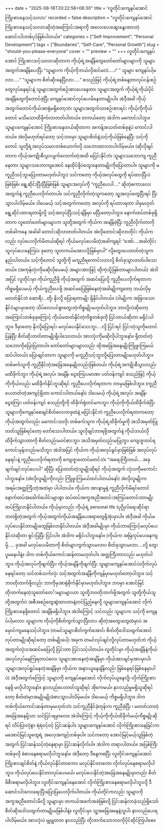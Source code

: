 +++
date = "2025-08-18T20:22:58+06:30"
title = 'လူတိုင်းကျေနပ်အောင် ကြိုးစားနေသင့်သလား'
recorded = false
description = "လူတိုင်းကျေနပ်အောင် ကြိုးစားနေသင့်သလားဆိုတဲ့အကြောင်းအရာကို အလေးပေးဆွေးနွေးထားတဲ့ ဆောင်းပါးတစ်ပုဒ်ဖြစ်ပါတယ်။"
categories = ["Self-Improvement", "Personal Development"]
tags = ["Boundaries", "Self-Care", "Personal Growth"]
slug = "should-you-please-everyone"
cover = ""
preview = ""
+++
လူတိုင်းကျေနပ်အောင် ကြိုးစားသင့်သလားဆိုတာက ကိုယ့်ရဲ့အချိန်တွေတော်တော်များများကို သူများအတွက်အချိန်ပေးပြီး “သူများက ကိုယ့်ကိုဘယ်လိုထင်မလဲ…..၊” “ သူများ ကျေနပ်ပါ့မလား…..” “သူများက စိတ်ဆိုးနေပြီလား…..” စသည်ဖြင့် ကိုယ့်ရဲ့တစ်နေ့တာလုပ်ငန်းစဉ်တွေလုပ်နေရင်းနဲ့ သူများအတွက်စဉ်းစားပေးနေတာ၊ သူများအတွက် ကိုယ့်ရဲ့ကိုယ်ပိုင်အချိန်တွေကိုတောင်ဖဲ့ပြီး ကျေနပ်အောင်လုပ်ပေးမိနေတာမျိုးပါ။ အဲဒီ့အခါ ကိုယ့်အတွက်တောင်ကိုယ်အာရုံမရှိတော့ဘဲ၊ သူများအတွက်သာစဉ်းစားရင်း ကိုယ့်ကိုကိုယ်တောင် မသိမသာထိခိုက်လာတတ်ပါတယ်။
တကယ်တော့ အဲဒါက မကောင်းပါဘူး။ သူများကျေနပ်အောင် ကြိုးစားနေတယ်ဆိုတာက အကန့်အသတ်တစ်ခုနဲ့ပဲ ကောင်းပါတယ်။ အဲလိုမဟုတ်ရင်တော့ သင့်ဘဝမှာ သူများစိတ်နဲ့သင့်ကိုယ်ဖြစ်နေပြီး သင့်ကိုတောင် သူတို့ရဲ့အလုပ်သမားတစ်ယောက်လို သဘောထားလာပါလိမ့်မယ်။ (ဆိုလိုချင်တာက ကိုယ့်အကျိုးစီးပွားပျက်လောက်တဲ့အထိ မငြင်းနိုင်ဘဲ၊ သူများသဘောကျ ကူညီနေတာ၊ သူများသဘောကျအောင် နေထိုင်ဖို့ပဲတွေးနေတာမျိုးကိုပြောတာပါ။ သူများကို မကူညီသင့်ဘူးပြောတာမဟုတ်ပါဘူး)
သင်ကတော့ ကိုယ့်အလုပ်တွေကို ရပ်ထားပြီးပဲဖြစ်ဖြစ်၊ ရွေ့ဆိုင်းပြီးပြီဖြစ်ဖြစ် သူများအလုပ်ကို “ကူညီပေးပါ….” ဆိုတဲ့စကားလေးအတွက်နဲ့ ကူညီပေးလိုက်တာပါ။ သင်ကူညီလိုက်တဲ့သူကတော့ သူ့အလုပ်တွေပြီးရင် ပြီးသွားပါလိမ့်မယ်။ ဒါပေမယ့် သင့်အတွက်ကတော့ အလုပ်ကို ရပ်ထားရတာ ဒါမှမဟုတ် ရွေ့ဆိုင်းထားရတာမို့လို့ သင့်အလုပ်ပြီးသင့်ချိန်မှာ မပြီးတော့ပါဘူး။ နောက်ထပ်တစ်ခုရှိတာက
လူတော်တော်များများက သူတို့အတွက် ကိုယ်က အချိန်ဖဲ့ပြီး ကူညီလိုက်တာကို တစ်ခါကနေ အခါခါ တောင်းဆိုလာတတ်ပါတယ်။ အဲလိုတောင်းဆိုလာတိုင်း ကိုယ်ကလည်း လုပ်ပေးလိုက်မိတယ်ဆိုရင် ကိုယ်မလုပ်ပေးမိတဲ့အခါကျရင် “အော်….အခါတိုင်း သူလုပ်ပေးနေကြပဲ၊ ခုတော့ သူတကယ်မအားလို့ဖြစ်မှာပါ” လို့တွေးပေးတတ်တဲ့သူက နည်းပါတယ်။ သင့်ကိုတောင် သူတို့ကို မကူညီရကောင်းလားလို့ စိတ်ခုသွားတတ်ပါသေးတယ်။ (အကုန်လုံးကိုမဆိုလိုပေမယ့် အများအားဖြင့် ထိုကဲ့သို့ဖြစ်တာများပါတယ်)
အဲဒါအပြင် လူတိုင်းမှာ ကိုယ်ကူညီဖို့ ကိုယ့်အတွက် အဆင်ပြေလို့ ကူညီပေးလိုက်ရတာက ကိစ္စမရှိပေမယ့် ကိုယ်ကူညီပေးဖို့ အဆင်မပြေဖြစ်နေတဲ့အခါမျိုးကျတော့ ဘယ်လိုမှ မတတ်နိုင်ဘဲ ဆောရီး…တို့၊ နိုးလို့ ပြောရတာမျိုး ရှိနိုင်ပါတယ်။
(ဒါမျိုးက အခြားသောနိုင်ငံများမှာတော့ သိပ်လေးပင်စွာတွေးတဲ့ကိစ္စမျိုးမဟုတ်ပါဘူး။ ဘာလို့လဲဆိုတော့ အကြောင်းတစ်ခုခုကြောင့် ကိုယ်မတတ်နိုင်တဲ့ကိစ္စတစ်ခုကို ငြင်းတယ်ဆိုတာ မရိုင်းပါဘူး။ ဒီမှာတော့ နိုးလို့ပြောရင်၊ မလုပ်ပေးနိုင်သေးဘူး….လို့ ငြင်းရင် ငြင်းတဲ့သူကိုတောင် ပြန်ပြီး စိတ်ဆိုးတတ်တာမျိုးရှိပါသေးတယ်၊ အားလုံးကိုမဆိုလိုပါဘူးနော်။ ရှိတတ်တဲ့သဘောကိုပြောပြတာပါ။ တော်တော်များများလည်း ထိုအခြေအနေမျိုးကြုံဖူးကြမယ်ထင်ပါတယ်)
ပြောချင်တာက သူများကို မကူညီသင့်ဘူးလို့ပြောတာမျိုးမဟုတ်ပါဘူး။ တစ်ဖက်သူကို ကူညီနိင်တဲ့အခြေအနေမျိုးလည်းဖြစ်တယ်၊ ကိုယ့်ရဲ့အကျိုးစီးပွားလည်း မထိခိုက်ဘူး၊ ကိုယ့်ရဲ့အလုပ်၊ အချိန်၊ ငွေကြေးပမာဏ၊ ပတ်ဝန်းကျင် စသည်ဖြင့် ကိုယ့်ကိုကိုယ်လည်း မထိခိုက်နိုင်ဘူးဆိုရင် ကူညီပေးလိုက်ရတာက ဘာမှမဖြစ်ပါဘူး။ (ကူညီပေးတတ်တဲ့အကျင့်ရှိတာ ကောင်းပါတယ်နော်)
ဒါပေမယ့် ကိုယ့်ရဲ့အလုပ်၊ အချိန်၊ ငွေကြေး၊ ပတ်ဝန်းကျင် စသည်တို့ကို ထိခိုက်ရုံတင်မကဘူး၊ ကိုယ့်ကိုကိုယ်ထိခိုက်ခံပြီး သူများကိုကျေနပ်စေချင်စိတ်လေးတခုထဲနဲ့ မငြင်းနိုင်ဘဲ ကူညီပေးလိုက်ရတာကတော့ ကိုယ့်အတွက်လည်း မကောင်းသလို၊ တစ်ဖက်သူက ကိုယ့်ရဲ့ထိခိုက်မှုကို အသိအမှတ်ပြုတတ်သူဖြစ်ရင်တော့ တော်သေးပါတယ်။ သူလိုချင်တာရဖို့အတွက်နဲ့ ကိုယ်ဘယ်လိုထိခိုက်သွားတာကို စိတ်လည်းမဝင်စားဘူး၊ အသိအမှတ်လည်းမပြုဘူး၊ ကျေးဇူးတင်ရကောင်းမှန်းလည်းမသိဘူး၊ အဲဒါအပြင် ကိုယ်က ကိုယ့်အလုပ်ခွင်မှာဖြစ်ဖြစ် အလုပ်လုပ်နေရင်းနဲ့ ကူညီပေးလိုက်ရတာကို ကျေးဇူးတောင်မတင်ဘဲ၊ “အရေးကြီးတယ်….အခုချက်ချင်းလုပ်ပေးပါ” ဆိုပြီး ပြောတတ်တဲ့သူမျိုးဆိုရင် ကိုယ့်အတွက် လုံးဝကိုမကောင်းပါဘူးနော်။ (အဲလိုလူမျိုးကိုလည်း ကြုံဖူးကြမယ်ထင်ပါတယ်နော်) အဲလိုလူမျိုးက အရမ်းအတ္တကြီးတဲ့အထဲမှာ ပါပါတယ်။ ကိုယ်က အားနာမှုနဲ့ ကူညီလိုက်မိရင်တောင် နောက်ထပ်အခေါက်ပေါင်းများစွာ ထပ်ထပ်အကူအညီအတင်းအကြပ်တောင်းတာမျိုး ထပ်ကြုံလာနိုင်ပါတယ်။ ကိုယ့်မှာလည်း ကိုယ့်ရဲ့ personal life (ပုဂ္ဂိုလ်ရေးဆိုင်ရာ ဘဝ)ရှိတဲ့အတွက် ကိုယ့်အတွက်ကိုယ်အချိန်ပေးစရာတွေရှိအုံးမှာပါ။ အဲဒီ့အခါ ကိုယ်မလုပ်ပေးနိုင်တာမျိုးတွေဖြစ်လာနိုင်ပါတယ်။ အဲဒီ့အခါမျိုးမှာ ကိုယ်ဘာကြောင့်မလုပ်ပေးနိုင်လဲဆိုတာ ရှင်းပြပြီး ငြင်းပါ။ အဲဒါက မရိုင်းပါဘူးနော်။ (ကိုယ်က အမြဲလုပ်ပေးနေကျမို့….. ခုအခါ မလုပ်ပေးမိတာကို စိတ်များကွက်သွားမလား၊ စိတ်ခုသွားမလား….လို့ တွေးပူမနေပါနဲ့။ ဒါက တစ်ကိုယ်ကောင်းဆန်တာမဟုတ်ပါ။ အတ္တကြီးတာလည်း မဟုတ်ပါဘူး။ ကိုယ့်အလုပ်ကိုဖျက်ပြီး၊ ကိုယ့်အချိန်ကိုဖျက်ပြီး သူများကျေနပ်အောင်ပဲလိုက်လုပ်နေရင်တော့ သင်တစ်သက်လုံး သင့်အတွက်အချိန်ကိုကျန်မှာမဟုတ်တော့ပါဘူး။ သင့်ဘဝတိုးတက်ဖို့လည်း ဘာကိုမှအာရုံစိုက်နိုင်မှာမဟုတ်ပါဘူး။ ဘဝမှာ အောင်မြင်တိုးတက်နေတဲ့သူတော်တေ်ာများများဟာ သူတို့ဘဝတိုးတက်ဖို့အတွက် သူတို့ကိုယ်သူတို့အတွက်ပဲ အစီအစဉ်တွေဆွဲထားတာနဲ့တင်ပြည့်နေလို့ သူများကျေနပ်အောင် လိုက်ကြိုးစားနေဖို့တောင် အချိန်မရှိပါဘူး။ အဲဒါကြောင့် သင်လည်း သူများက သင့်ကို ကျေနပ်ပါ့မလား၊ သူများက ကိုယ့်ကိုစိတ်ကွက်သွားပြီလား၊ ဆိုတဲ့အတွေးတွေထဲမှာပဲ အမှောင်ကျမနေသင့်ပါဘူး။
(တမင်သူများစိတ်ကွက်အောင်၊ စိတ်တိုဒေါသထွက်အောင်လုပ်တာမျိုးဆိုရင်တော့ တစ်မျိုးပေါ့၊ အခုက တမင်လုပ်ချင်လို့လုပ်တာမဟုတ်ဘဲ ကိုယ့်အတွက်လုံးဝအဆင်မပြေလို့ ငြင်းတာ ငြင်းသင့်ပါတယ်။ လူတိုင်းမှာ ကိုယ့်အချိန်နဲ့ကိုယ် အလုပ်လုပ်နေကြရတာပဲလေ၊ သူများအားနေတဲ့အချိန်မှာ ကိုယ်အားချင်မှအားမှာပါ၊ သူများအလုပ်ရှုပ်နေတဲ့အချိန်မှာ ကိုယ်က အနားယူနေချိန်လည်း ဖြစ်နေရင်ဖြစ်နေမှာပါပဲ) အဲဒီ့အတွက်ကြောင့် သူများကို ကျေနပ်နေအောင် လိုက်လုပ်ယူနေလို့၊ လိုက်ကြိုးစားနေဖို့ မလိုပါဘူးနော်။ နားလည်ပေးတတ်သူဆိုရင် အိုကေမယ်၊ နားလည်မှုမရှိသူဆိုရင်တော့ စိတ်ထဲမှာအမျိုးမျိုးခံစားသွားပါလိမ့်မယ်။ ဒါပေမယ့် ကိစ္စမရှိပါဘူး။ ဒါက တစ်ကိုယ်ကောင်းဆန်တာမှမဟုတ်ဘဲ၊ သင်ကူညီနိုင်ခဲ့တုန်းက ကူညီခဲ့ပြီး ၊ မတတ်သာတဲ့အခြေအနေမို့သာ သင်ငြင်းရမှာလေ။ အဲဒါကြောင့် ကိုယ့်ကိုကိုယ်ထိခိုက်မယ့်ကိစ္စမျိုးဆိုရင် လိပ်ပြာလုံစွာ ရဲရဲဝင့်ဝင့် ငြင်းဆန်ပါ။ သူများကျေနပ်အောင် လိုက်ကြိုးစားနေခြင်းက မအောင်မြင်သူတွေရဲ့ အလေ့အကျင့်တစ်ခုပါ။ သင်ကတော့ အောင်မြင့်မယ့်သူဖြစ်တဲ့အတွက် ငြင်းဆန်သင့်တဲ့နေရာမှာ ငြင်းဆန်လိုက်ပါ။ အဲဒါက တရားပါတယ်။ အပြစ်ကြီးတစ်ခုလို ခံစားနေစရာမလိုပါဘူးနော်။
အဲဒီ့တော့ ဒီနေ့ကစပြီး လူတိုင်းကျေနပ်အောင် ကြိုးစားချင်စိတ်နဲ့ ကိုယ်လုပ်နိုင်တာကော၊ မလုပ်နိုင်တာကော လိုက်လုပ်နေစရာမလိုပါဘူး။ ကိုယ်လုပ်ပေးနိုင်တာလုပ်ပေးမယ်၊ မလုပ်ပေးနိုင်တဲ့အခြေအနေမျိုးမှာလည်း စိတ်ဖိစီးစရာမလိုပါဘူး။ လူတိုင်းကျေနပ်နေအောင် လိုက်ကြိုးစားနေစရာမလိုပါဘူးလို့ ဒီဆောင်းပါးလေးရေးပြီးပြောပြပေးလိုက်ပါတယ်။ ကိုယ်တိုင်ကလည်း သူများကိုအကူအညီတောင်းမိလို့ သူများမှာ တကယ်အခက်အခဲဖြစ်လို့ ငြင်းဆန်လာခဲ့သည်ရှိသော် စိတ်ဆိုးဒေါသထွက်တာမျိုးမဖြစ်ပါနဲ့။ လူတိုင်းမှာ သူ့အခြေအနေနဲ့သူပါ၊ နားလည်ပေးရပါလိမ့်မယ်။
အားလုံးပဲ မျှမျှတတ နားလည်ပြီး တိုးတက်သောဘဝကိုပိုင်ဆိုင်ကြပါစေ။